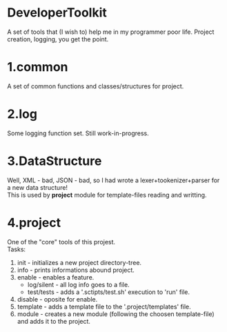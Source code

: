 # DeveloperToolkit
A set of tools that (I wish to) help me in my programmer poor life. Project creation, logging, you get the point.

# 1.common
A set of common functions and classes/structures for project.

# 2.log
Some logging function set. Still work-in-progress.

# 3.DataStructure
Well, XML - bad, JSON - bad, so I had wrote a lexer+tookenizer+parser for a new data structure!</br>
This is used by <b>project</b> module for template-files reading and writting.

# 4.project
One of the "core" tools of this projest. </br>
Tasks:
<ol>
  <li>init - initializes a new project directory-tree.</li>
  <li>info - prints informations abound project.</li>
  <li>enable - enables a feature.
    <ul>
      <li>log/silent - all log info goes to a file.</li>
      <li>test/tests - adds a '.sctipts/test.sh' execution to 'run' file.</li>
    </ul>
  </li>
  <li>disable - oposite for enable.</li>
  <li>template - adds a template file to the '.project/templates' file.</li>
  <li>module - creates a new module (following the choosen template-file) and adds it to the project.</li>
</ol>
